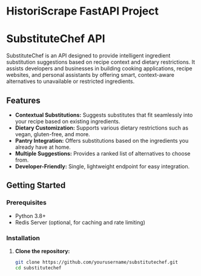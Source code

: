 # HistoriScrape FastAPI Project
# SubstituteChef API

SubstituteChef is an API designed to provide intelligent ingredient substitution suggestions based on recipe context and dietary restrictions. It assists developers and businesses in building cooking applications, recipe websites, and personal assistants by offering smart, context-aware alternatives to unavailable or restricted ingredients.

## Features

- **Contextual Substitutions:** Suggests substitutes that fit seamlessly into your recipe based on existing ingredients.
- **Dietary Customization:** Supports various dietary restrictions such as vegan, gluten-free, and more.
- **Pantry Integration:** Offers substitutions based on the ingredients you already have at home.
- **Multiple Suggestions:** Provides a ranked list of alternatives to choose from.
- **Developer-Friendly:** Single, lightweight endpoint for easy integration.

## Getting Started

### Prerequisites

- Python 3.8+
- Redis Server (optional, for caching and rate limiting)

### Installation

1. **Clone the repository:**

   ```bash
   git clone https://github.com/yourusername/substitutechef.git
   cd substitutechef
